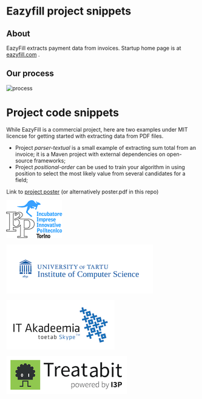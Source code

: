 # Eazyfill project snippets

## About

EazyFill extracts payment data from invoices. Startup home page is at [eazyfill.com](http://www.eazyfill.com/) .

## Our process

![process](process.png)

# Project code snippets

While EazyFill is a commercial project, here are two examples under MIT licencse for getting started with extracting data from PDF files.

* Project *parser-textual* is a small example of extracting sum total from an invoice; it is a Maven project with external dependencies on open-source frameworks;
* Project *positional-order* can be used to train your algorithm in using position to select the most likely value from several candidates for a field;

Link to [project poster](https://drive.google.com/file/d/0B2fc1fcucsZKWjZMS1JINVktbUE/view?usp=sharing) (or alternatively poster.pdf in this repo)

![I3P](logo_i3p.png)

![Institute of Computer Science, University of Tartu](logo_institute.png)

![IT Akadeemia](logo_it_academy.jpg)

![Treatabit](logo_treatabit.png)
